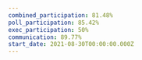 ```yaml
---
combined_participation: 81.48%
poll_participation: 85.42%
exec_participation: 50%
communication: 89.77%
start_date: 2021-08-30T00:00:00.000Z
---
```

